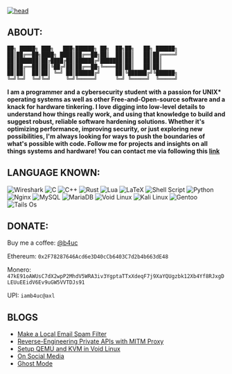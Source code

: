 [![head](https://iamb4uc.xyz/img/wp.gif)](https://iamb4uc.xyz)

## ABOUT:

```
██╗ █████╗ ███╗   ███╗██████╗ ██╗  ██╗██╗   ██╗ ██████╗
██║██╔══██╗████╗ ████║██╔══██╗██║  ██║██║   ██║██╔════╝
██║███████║██╔████╔██║██████╔╝███████║██║   ██║██║
██║██╔══██║██║╚██╔╝██║██╔══██╗╚════██║██║   ██║██║
██║██║  ██║██║ ╚═╝ ██║██████╔╝     ██║╚██████╔╝╚██████╗
╚═╝╚═╝  ╚═╝╚═╝     ╚═╝╚═════╝      ╚═╝ ╚═════╝  ╚═════╝
```

**I am a programmer and a cybersecurity student with a passion for UNIX\* operating systems as well as other Free-and-Open-source software and a knack for hardware tinkering. I love digging into low-level details to understand how things really work, and using that knowledge to build and suggest robust, reliable software hardening solutions. Whether it's optimizing performance, improving security, or just exploring new possibilities, I'm always looking for ways to push the boundaries of what's possible with code. Follow me for projects and insights on all things systems and hardware! You can contact me via following this [link](https://iamb4uc.xyz/about/)**

## LANGUAGE KNOWN:

![Wireshark](https://img.shields.io/badge/Wireshark-%23000000.svg?style=for-the-badge&logo=wireshark&logoColor=white)
![C](https://img.shields.io/badge/c-%23000000.svg?style=for-the-badge&logo=c&logoColor=white)
![C++](https://img.shields.io/badge/c++-%23000000.svg?style=for-the-badge&logo=c%2B%2B&logoColor=white)
![Rust](https://img.shields.io/badge/rust-%23000000.svg?style=for-the-badge&logo=rust&logoColor=white)
![Lua](https://img.shields.io/badge/lua-%23000000.svg?style=for-the-badge&logo=lua&logoColor=white)
![LaTeX](https://img.shields.io/badge/latex-%23000000.svg?style=for-the-badge&logo=latex&logoColor=white)
![Shell Script](https://img.shields.io/badge/shell_script-%23000000.svg?style=for-the-badge&logo=gnu-bash&logoColor=white)
![Python](https://img.shields.io/badge/python-%23000000.svg?style=for-the-badge&logo=python&logoColor=ffdd54)
![Nginx](https://img.shields.io/badge/nginx-%23000000.svg?style=for-the-badge&logo=nginx&logoColor=white)
![MySQL](https://img.shields.io/badge/mysql-%23000000.svg?style=for-the-badge&logo=mysql&logoColor=white)
![MariaDB](https://img.shields.io/badge/MariaDB-%23000000.svg?style=for-the-badge&logo=mariadb&logoColor=white)
![Void Linux](https://img.shields.io/badge/Void_Linux-%23000000.svg?style=for-the-badge&logo=void-linux&logoColor=white)
![Kali Linux](https://img.shields.io/badge/Kali_Linux-%23000000.svg?style=for-the-badge&logo=kali-linux&logoColor=white)
![Gentoo](https://img.shields.io/badge/Gentoo-%23000000.svg?style=for-the-badge&logo=gentoo&logoColor=white)
![Tails Os](https://img.shields.io/badge/Tails%20-%23000000.svg?style=for-the-badge&logo=tails&logoColor=white)

## DONATE:

Buy me a coffee: [@b4uc](https://buymeacoffee.com/b4uc)

Ethereum: `0x2F78287646Acd6e3D40cCb6403C7d2b4b663dE48`

Monero: `47kE91oAWUsC7dX2wpP2MhdV5WRA3iv3YgptaTTxXdeqF7j9XaYQUgzbk12Xb4Yf8RJxgDLEUuEEidV6Ev9uGW5VVTDJs91`

UPI: `iamb4uc@axl`

## BLOGS

<!-- BLOG-POST-LIST:START -->
- [Make a Local Email Spam Filter](http://iamb4uc.xyz/post/make-a-local-email-spam-filter/)
- [Reverse-Engineering Private APIs with MITM Proxy](http://iamb4uc.xyz/post/how-to-reverse-engineer-a-private-api-with-mitm-proxy/)
- [Setup QEMU and KVM in Void Linux](http://iamb4uc.xyz/post/setup-qemu-and-kvm-in-void-linux/)
- [On Social Media](http://iamb4uc.xyz/post/onsocialmedia/)
- [Ghost Mode](http://iamb4uc.xyz/post/ghost-mode/)
<!-- BLOG-POST-LIST:END -->
